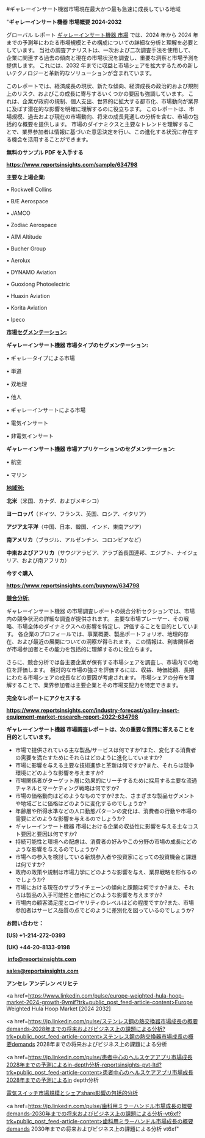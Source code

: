 #ギャレーインサート機器市場現在最大かつ最も急速に成長している地域

"<strong>ギャレーインサート機器 市場概要 2024-2032</strong>

グローバル レポート <a href=https://www.reportsinsights.com/sample/634798>ギャレーインサート機器 市場</a> では、2024 年から 2024 年までの予測年にわたる市場規模とその構成についての詳細な分析と理解を必要としています。 当社の調査アナリストは、一次および二次調査手法を使用して、企業に関連する過去の傾向と現在の市場状況を調査し、重要な洞察と市場予測を提供します。 これには、2032 年までに収益と市場シェアを拡大​​するための新しいテクノロジーと革新的なソリューションが含まれています。

このレポートでは、経済成長の現状、新たな傾向、経済成長の政治的および規制上のリスク、およびこの成長に寄与するいくつかの要因も強調しています。 これは、企業が政府の規制、個人支出、世界的に拡大する都市化、市場動向が業界に及ぼす潜在的な影響を明確に理解するのに役立ちます。 このレポートは、市場規模、過去および現在の市場動向、将来の成長見通しの分析を含む、市場の包括的な概要を提供します。 市場のダイナミクスと主要なトレンドを理解することで、業界参加者は情報に基づいた意思決定を行い、この進化する状況に存在する機会を活用することができます。

<strong><b>無料のサンプル PDF を入手する</b></strong>

<a href=https://www.reportsinsights.com/sample/634798><strong><u>https://www.reportsinsights.com/sample/634798</u></strong></a>

<strong>主要な上場企業:</strong>

• Rockwell Collins

• B/E Aerospace

• JAMCO

• Zodiac Aerospace

• AIM Altitude

• Bucher Group

• Aerolux

• DYNAMO Aviation

• Guoxiong Photoelectric

• Huaxin Aviation

• Korita Aviation

• Ipeco

<strong><u>市場セグメンテーション</u></strong><strong><u>:</u></strong>

<strong>ギャレーインサート機器 市場タイプのセグメンテーション:</strong>

• ギャレータイプによる市場

• 単道

• 双地理

• 他人

• ギャレーインサートによる市場

• 電気インサート

• 非電気インサート

<strong>ギャレーインサート機器 市場アプリケーションのセグメンテーション:</strong>

• 航空

• マリン

<strong><u>地域別</u></strong><strong><u>:</u></strong>

<strong>北米</strong>（米国、カナダ、およびメキシコ）

<strong>ヨーロッパ</strong>（ドイツ、フランス、英国、ロシア、イタリア）

<strong>アジア太平洋</strong>（中国、日本、韓国、インド、東南アジア）

<strong>南アメリカ</strong>（ブラジル、アルゼンチン、コロンビアなど）

<strong>中東およびアフリカ</strong>（サウジアラビア、アラブ首長国連邦、エジプト、ナイジェリア、および南アフリカ）

<strong>今すぐ購入</strong>

<a href=https://www.reportsinsights.com/buynow/634798><strong><u>https://www.reportsinsights.com/buynow/634798</u></strong></a>

<strong><u>競合分析:</u></strong>

ギャレーインサート機器 の市場調査レポートの競合分析セクションでは、市場内の競争状況の詳細な調査が提供されます。 主要な市場プレーヤー、その戦略、市場全体のダイナミクスへの影響を特定し、評価することを目的としています。 各企業のプロフィールでは、事業概要、製品ポートフォリオ、地理的存在、および最近の展開についての洞察が得られます。 この情報は、利害関係者が市場参加者とその能力を包括的に理解するのに役立ちます。

さらに、競合分析では各主要企業が保有する市場シェアを調査し、市場内での地位を評価します。 相対的な市場の強さを評価するには、収益、時価総額、長期にわたる市場シェアの成長などの要因が考慮されます。 市場シェアの分布を理解することで、業界参加者は主要企業とその市場支配力を特定できます。

<strong>完全なレポートにアクセスする</strong>

<a href=https://www.reportsinsights.com/industry-forecast/galley-insert-equipment-market-research-report-2022-634798><strong><u><b>https://www.reportsinsights.com/industry-forecast/galley-insert-equipment-market-research-report-2022-634798</b></u></strong></a>

<strong><b>ギャレーインサート機器 市場調査レポートは、次の重要な質問に答えることを目的としています。</b></strong>
<ul>
  <li>市場で提供されている主な製品/サービスは何ですか?また、変化する消費者の需要を満たすためにそれらはどのように進化していますか?</li>
  <li>市場に影響を与える主要な技術進歩と革新は何ですか?また、それらは競争環境にどのような影響を与えますか?</li>
  <li>市場関係者がターゲット層に効果的にリーチするために採用する主要な流通チャネルとマーケティング戦略は何ですか?</li>
  <li>市場の価格動向はどのようなものですか?また、さまざまな製品セグメントや地域ごとに価格はどのように変化するのでしょうか?</li>
  <li>年齢層や所得水準などの人口動態パターンの変化は、消費者の行動や市場の需要にどのような影響を与えるのでしょうか?</li>
  <li>ギャレーインサート機器 市場における企業の収益性に影響を与える主なコスト要因と要因は何ですか?</li>
  <li>持続可能性と環境への配慮は、消費者の好みやこの分野の市場の成長にどのような影響を与えるのでしょうか?</li>
  <li>市場への参入を検討している新規参入者や投資家にとっての投資機会と課題は何ですか?</li>
  <li>政府の政策や規制は市場力学にどのような影響を与え、業界戦略を形作るのでしょうか?</li>
  <li>市場における現在のサプライチェーンの傾向と課題は何ですか?また、それらは製品の入手可能性と価格にどのような影響を与えますか?</li>
  <li>市場内の顧客満足度とロイヤリティのレベルはどの程度ですか?また、市場参加者はサービス品質の点でどのように差別化を図っているのでしょうか?</li>
</ul>
<strong>お問い合わせ：</strong>

<strong>(US) +1-214-272-0393</strong>

<strong>(UK) +44-20-8133-9198</strong>

<strong> </strong><a href=info@reportsinsights.com><strong><u>info@reportsinsights.com</u></strong></a>

<a href=sales@reportsinsights.com><strong><u>sales@reportsinsights.com</u></strong></a>

<strong>アンセレ アンデレン ベリヒテ</strong>

<a href=https://www.linkedin.com/pulse/europe-weighted-hula-hoop-market-2024-growth-9vmif?trk=public_post_feed-article-content>Europe Weighted Hula Hoop Market [2024 2032]</a>

<a href=https://jp.linkedin.com/pulse/ステンレス鋼の熱交換器市場成長の概要demands-2028年までの将来およびビジネス上の課題による分析?trk=public_post_feed-article-content>ステンレス鋼の熱交換器市場成長の概要demands 2028年までの将来およびビジネス上の課題による分析</a>

<a href=https://jp.linkedin.com/pulse/患者中心のヘルスケアアプリ市場成長2028年までの予測によるin-depth分析-reportsinsights-pvt-ltd?trk=public_post_feed-article-content>患者中心のヘルスケアアプリ市場成長2028年までの予測によるin depth分析</a>

<a href=https://www.linkedin.com/pulse/電気スイッチ市場規模とシェアshare影響の包括的分析-healthscope-news-245/>電気スイッチ市場規模とシェアshare影響の包括的分析</a>

<a href=https://jp.linkedin.com/pulse/歯科用ミラーハンドル市場成長の概要demands-2030年までの将来およびビジネス上の課題による分析-vt6xf?trk=public_post_feed-article-content>歯科用ミラーハンドル市場成長の概要demands 2030年までの将来およびビジネス上の課題による分析 vt6xf</a>"
